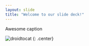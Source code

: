 ```yaml
---
layout: slide
title: "Welcome to our slide deck!"
---
```


Awesome caption

![droidtocat](https://octodex.github.com/images/droidtocat.png)
{: .center}
